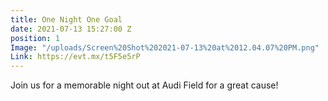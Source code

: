 ```yaml
---
title: One Night One Goal
date: 2021-07-13 15:27:00 Z
position: 1
Image: "/uploads/Screen%20Shot%202021-07-13%20at%2012.04.07%20PM.png"
Link: https://evt.mx/t5F5e5rP
---
```


Join us for a memorable night out at Audi Field for a great cause!